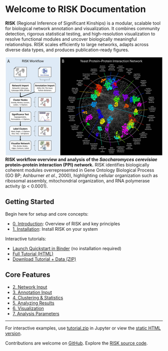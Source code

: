 # Welcome to RISK Documentation

**RISK** (Regional Inference of Significant Kinships) is a modular, scalable tool for biological network annotation and visualization. It combines community detection, rigorous statistical testing, and high-resolution visualization to resolve functional modules and uncover biologically meaningful relationships. RISK scales efficiently to large networks, adapts across diverse data types, and produces publication-ready figures.

![RISK Overview](images/risk_fig1.jpeg)
**RISK workflow overview and analysis of the _Saccharomyces cerevisiae_ protein–protein interaction (PPI) network.** RISK identifies biologically coherent modules overrepresented in Gene Ontology Biological Process (GO BP; Ashburner _et al_., 2000), highlighting cellular organization such as ribosomal assembly, mitochondrial organization, and RNA polymerase activity (p < 0.0001).

## Getting Started

Begin here for setup and core concepts:

- [0. Introduction](0_introduction.md): Overview of RISK and key principles
- [1. Installation](1_installation.md): Install RISK on your system

Interactive tutorials:

- <a href="https://mybinder.org/v2/gh/riskportal/risk-docs/HEAD?filepath=notebooks/quickstart.ipynb" target="_blank" rel="noopener">Launch Quickstart in Binder</a> (no installation required)
- [Full Tutorial (HTML)](tutorial.html)
- [Download Tutorial + Data (ZIP)](tutorial.zip)

## Core Features

- [2. Network Input](2_network_input.md)
- [3. Annotation Input](3_annotation_input.md)
- [4. Clustering & Statistics](4_clustering_statistics.md)
- [5. Analyzing Results](5_analyzing_results.md)
- [6. Visualization](6_visualization.md)
- [7. Analysis Parameters](7_parameters.md)

---

For interactive examples, use [tutorial.zip](tutorial.zip) in Jupyter or view the [static HTML version](tutorial.html).

Contributions are welcome on [GitHub](https://github.com/riskportal/risk-docs).
Explore the [RISK source code](https://github.com/riskportal/risk).
